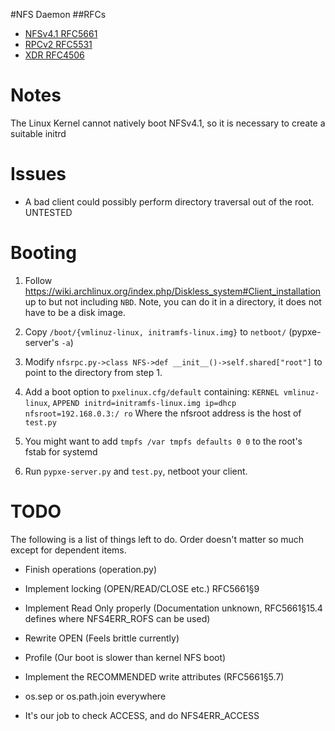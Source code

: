 #NFS Daemon
##RFCs
- [NFSv4.1 RFC5661](https://tools.ietf.org/html/rfc5661)
- [RPCv2 RFC5531](https://tools.ietf.org/html/rfc5531)
- [XDR RFC4506](https://tools.ietf.org/html/rfc4506)

# Notes
The Linux Kernel cannot natively boot NFSv4.1, so it is necessary to create
a suitable initrd

# Issues

* A bad client could possibly perform directory traversal out of the root.
  UNTESTED

# Booting

1. Follow
   https://wiki.archlinux.org/index.php/Diskless_system#Client_installation
   up to but not including `NBD`. Note, you can do it in a directory, it
   does not have to be a disk image.

2. Copy `/boot/{vmlinuz-linux, initramfs-linux.img}` to `netboot/` (pypxe-server's `-a`)

3. Modify `nfsrpc.py->class NFS->def __init__()->self.shared["root"]` to point to
   the directory from step 1.

4. Add a boot option to  `pxelinux.cfg/default` containing:
    `KERNEL vmlinuz-linux`, `APPEND initrd=initramfs-linux.img ip=dhcp nfsroot=192.168.0.3:/ ro`
    Where the nfsroot address is the host of `test.py`

5. You might want to add `tmpfs /var tmpfs defaults 0 0` to the root's
   fstab for systemd

5. Run `pypxe-server.py` and `test.py`, netboot your client.

# TODO
The following is a list of things left to do. Order doesn't matter so much
except for dependent items.

* Finish operations (operation.py)

* Implement locking (OPEN/READ/CLOSE etc.) RFC5661§9

* Implement Read Only properly (Documentation unknown, RFC5661§15.4 defines where
  NFS4ERR_ROFS can be used)

* Rewrite OPEN (Feels brittle currently)

* Profile (Our boot is slower than kernel NFS boot)

* Implement the RECOMMENDED write attributes (RFC5661§5.7)

* os.sep or os.path.join everywhere

* It's our job to check ACCESS, and do NFS4ERR_ACCESS
